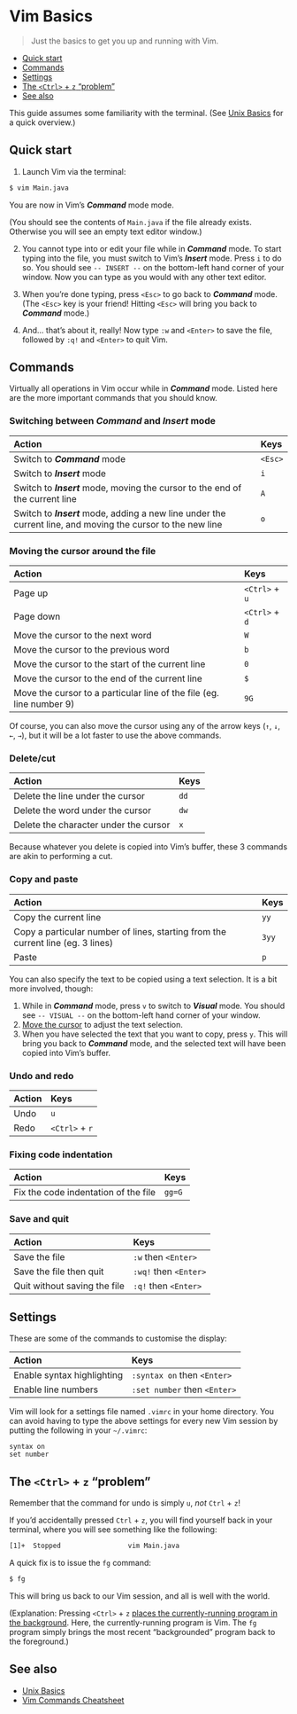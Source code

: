 # Vim Basics

> Just the basics to get you up and running with Vim.

- [Quick start](#quick-start)
- [Commands](#commands)
- [Settings](#settings)
- [The `<Ctrl>` + `z` &ldquo;problem&rdquo;](#the-ctrl--z-problem)
- [See also](#see-also)

This guide assumes some familiarity with the terminal. (See [Unix Basics](https://github.com/yuanqing/unix-basics/blob/master/README.md) for a quick overview.)

## Quick start

1. Launch Vim via the terminal:

  ```sh
  $ vim Main.java
  ```

  You are now in Vim&rsquo;s ***Command*** mode mode.

  (You should see the contents of `Main.java` if the file already exists. Otherwise you will see an empty text editor window.)

2. You cannot type into or edit your file while in ***Command*** mode. To start typing into the file, you must switch to Vim&rsquo;s ***Insert*** mode. Press `i` to do so. You should see <code>--&nbsp;INSERT&nbsp;--</code> on the bottom-left hand corner of your window. Now you can type as you would with any other text editor.

3. When you&rsquo;re done typing, press `<Esc>` to go back to ***Command*** mode. (The `<Esc>` key is your friend! Hitting `<Esc>` will bring you back to ***Command*** mode.)

4. And&hellip; that&rsquo;s about it, really! Now type `:w` and `<Enter>` to save the file, followed by `:q!` and `<Enter>` to quit Vim.

## Commands

Virtually all operations in Vim occur while in ***Command*** mode. Listed here are the more important commands that you should know.

### Switching between ***Command*** and ***Insert*** mode

Action | Keys
:--|:--
Switch to ***Command*** mode | `<Esc>`
Switch to ***Insert*** mode | `i`
Switch to ***Insert*** mode, moving the cursor to the end of the current line | `A`
Switch to ***Insert*** mode, adding a new line under the current line, and moving the cursor to the new line | `o`

### Moving the cursor around the file

Action | Keys
:--|:--
Page up | `<Ctrl>` + `u`
Page down | `<Ctrl>` + `d`
Move the cursor to the next word | `W`
Move the cursor to the previous word | `b`
Move the cursor to the start of the current line | `0`
Move the cursor to the end of the current line | `$`
Move the cursor to a particular line of the file (eg. line number 9) | `9G`

Of course, you can also move the cursor using any of the arrow keys (<code>&uarr;</code>, <code>&darr;</code>, <code>&larr;</code>, <code>&rarr;</code>), but it will be a lot faster to use the above commands.

### Delete/cut

Action | Keys
:--|:--
Delete the line under the cursor | `dd`
Delete the word under the cursor | `dw`
Delete the character under the cursor | `x`

Because whatever you delete is copied into Vim&rsquo;s buffer, these 3 commands are akin to performing a cut.

### Copy and paste

Action | Keys
:--|:--
Copy the current line | `yy`
Copy a particular number of lines, starting from the current line (eg. 3 lines) | `3yy`
Paste | `p`

You can also specify the text to be copied using a text selection. It is a bit more involved, though:

1. While in ***Command*** mode, press `v` to switch to ***Visual*** mode. You should see <code>--&nbsp;VISUAL&nbsp;--</code> on the bottom-left hand corner of your window.
2. [Move the cursor](#moving-the-cursor-around-the-file) to adjust the text selection.
3. When you have selected the text that you want to copy, press `y`. This will bring you back to ***Command*** mode, and the selected text will have been copied into Vim&rsquo;s buffer.

### Undo and redo

Action | Keys
:--|:--
Undo | `u`
Redo | `<Ctrl>` + `r`

### Fixing code indentation

Action | Keys
:--|:--
Fix the code indentation of the file | `gg=G`

### Save and quit

Action | Keys
:--|:--
Save the file | `:w` then `<Enter>`
Save the file then quit | `:wq!` then `<Enter>`
Quit without saving the file | `:q!` then `<Enter>`

## Settings

These are some of the commands to customise the display:

Action | Keys
:--|:--
Enable syntax highlighting | `:syntax on` then `<Enter>`
Enable line numbers | `:set number` then `<Enter>`

Vim will look for a settings file named `.vimrc` in your home directory. You can avoid having to type the above settings for every new Vim session by putting the following in your `~/.vimrc`:

```viml
syntax on
set number
```

## The `<Ctrl>` + `z` &ldquo;problem&rdquo;

Remember that the command for undo is simply `u`, *not* `Ctrl` + `z`!

If you&rsquo;d accidentally pressed `Ctrl` + `z`, you will find yourself back in your terminal, where you will see something like the following:

```sh
[1]+  Stopped                 vim Main.java
```

A quick fix is to issue the `fg` command:

```sh
$ fg
```

This will bring us back to our Vim session, and all is well with the world.

(Explanation: Pressing `<Ctrl>` + `z` [places the currently-running program in the background](http://en.wikibooks.org/wiki/A_Quick_Introduction_to_Unix/Job_Control#Controlling_Jobs_in_Unix). Here, the currently-running program is Vim. The `fg` program simply brings the most recent &ldquo;backgrounded&rdquo; program back to the foreground.)

## See also

- [Unix Basics](https://github.com/yuanqing/unix-basics/blob/master/README.md)
- [Vim Commands Cheatsheet](http://www.fprintf.net/vimCheatSheet.html)
